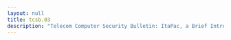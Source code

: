 ```yaml
---
layout: null
title: tcsb.03
description: "Telecom Computer Security Bulletin: ItaPac, a Brief Introduction, by Blade Runner (August 11, 1988)"
---
```

